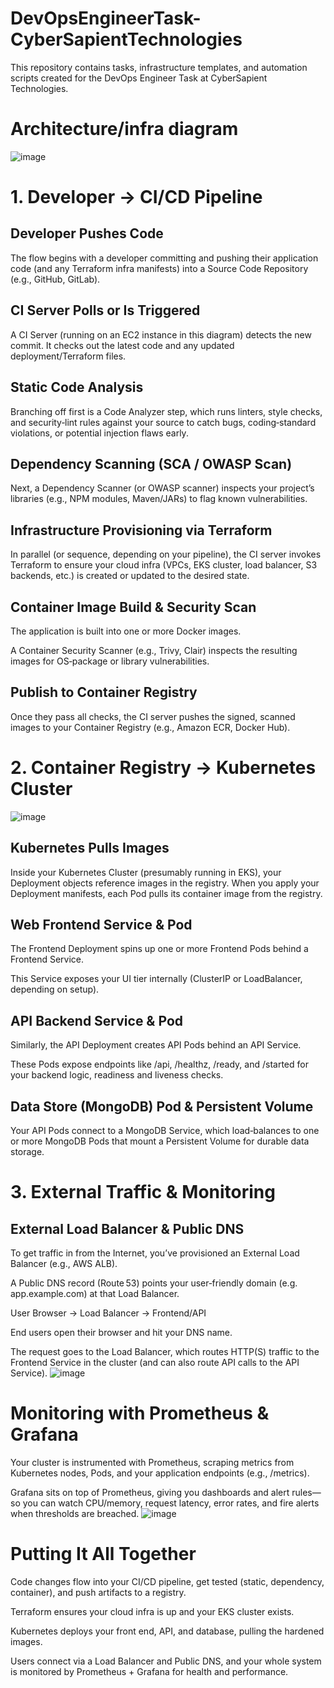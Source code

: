 # DevOpsEngineerTask-CyberSapientTechnologies
This repository contains tasks, infrastructure templates, and automation scripts created for the DevOps Engineer Task at CyberSapient Technologies.


# Architecture/infra diagram
![image](https://github.com/user-attachments/assets/08050b66-3047-4a66-b269-4bb0dddc9ae8)

# 1. Developer → CI/CD Pipeline
## Developer Pushes Code
The flow begins with a developer committing and pushing their application code (and any Terraform infra manifests) into a Source Code Repository (e.g., GitHub, GitLab).

## CI Server Polls or Is Triggered
A CI Server (running on an EC2 instance in this diagram) detects the new commit. It checks out the latest code and any updated deployment/Terraform files.

## Static Code Analysis

Branching off first is a Code Analyzer step, which runs linters, style checks, and security‐lint rules against your source to catch bugs, coding‐standard violations, or potential injection flaws early.

## Dependency Scanning (SCA / OWASP Scan)

Next, a Dependency Scanner (or OWASP scanner) inspects your project’s libraries (e.g., NPM modules, Maven/JARs) to flag known vulnerabilities.

## Infrastructure Provisioning via Terraform

In parallel (or sequence, depending on your pipeline), the CI server invokes Terraform to ensure your cloud infra (VPCs, EKS cluster, load balancer, S3 backends, etc.) is created or updated to the desired state.

## Container Image Build & Security Scan

The application is built into one or more Docker images.

A Container Security Scanner (e.g., Trivy, Clair) inspects the resulting images for OS‐package or library vulnerabilities.

## Publish to Container Registry

Once they pass all checks, the CI server pushes the signed, scanned images to your Container Registry (e.g., Amazon ECR, Docker Hub).

# 2. Container Registry → Kubernetes Cluster
![image](https://github.com/user-attachments/assets/eef38efa-ed84-4e78-8a7e-c82601a09ce7)

## Kubernetes Pulls Images

Inside your Kubernetes Cluster (presumably running in EKS), your Deployment objects reference images in the registry. When you apply your Deployment manifests, each Pod pulls its container image from the registry.

## Web Frontend Service & Pod

The Frontend Deployment spins up one or more Frontend Pods behind a Frontend Service.

This Service exposes your UI tier internally (ClusterIP or LoadBalancer, depending on setup).

## API Backend Service & Pod

Similarly, the API Deployment creates API Pods behind an API Service.

These Pods expose endpoints like /api, /healthz, /ready, and /started for your backend logic, readiness and liveness checks.

## Data Store (MongoDB) Pod & Persistent Volume

Your API Pods connect to a MongoDB Service, which load‑balances to one or more MongoDB Pods that mount a Persistent Volume for durable data storage.

# 3. External Traffic & Monitoring
## External Load Balancer & Public DNS

To get traffic in from the Internet, you’ve provisioned an External Load Balancer (e.g., AWS ALB).

A Public DNS record (Route 53) points your user‑friendly domain (e.g. app.example.com) at that Load Balancer.

User Browser → Load Balancer → Frontend/API

End users open their browser and hit your DNS name.

The request goes to the Load Balancer, which routes HTTP(S) traffic to the Frontend Service in the cluster (and can also route API calls to the API Service).
![image](https://github.com/user-attachments/assets/11ca56c6-8b60-4520-8893-bd78418e989d)


# Monitoring with Prometheus & Grafana

Your cluster is instrumented with Prometheus, scraping metrics from Kubernetes nodes, Pods, and your application endpoints (e.g., /metrics).

Grafana sits on top of Prometheus, giving you dashboards and alert rules—so you can watch CPU/memory, request latency, error rates, and fire alerts when thresholds are breached.
![image](https://github.com/user-attachments/assets/1d1ad790-1f78-4e9a-acb0-cdbad457d38a)


# Putting It All Together
Code changes flow into your CI/CD pipeline, get tested (static, dependency, container), and push artifacts to a registry.

Terraform ensures your cloud infra is up and your EKS cluster exists.

Kubernetes deploys your front end, API, and database, pulling the hardened images.

Users connect via a Load Balancer and Public DNS, and your whole system is monitored by Prometheus + Grafana for health and performance.


